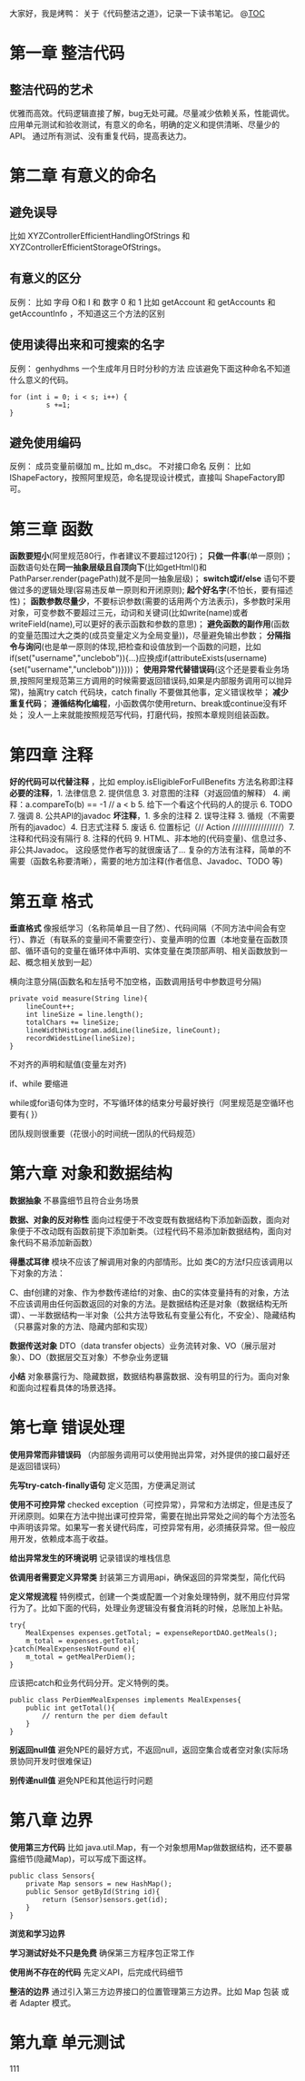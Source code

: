大家好，我是烤鸭：
关于《代码整洁之道》，记录一下读书笔记。
@[TOC]( 代码整洁之道)
#  第一章 整洁代码
## 整洁代码的艺术
优雅而高效。代码逻辑直接了解，bug无处可藏。尽量减少依赖关系，性能调优。
应用单元测试和验收测试，有意义的命名，明确的定义和提供清晰、尽量少的API。
通过所有测试、没有重复代码，提高表达力。
# 第二章 有意义的命名
## 避免误导
比如 XYZControllerEfficientHandlingOfStrings 和 XYZControllerEfficientStorageOfStrings。
## 有意义的区分
反例：
比如  字母 O和 I 和 数字 0 和 1
比如  getAccount 和  getAccounts 和 getAccountInfo ，不知道这三个方法的区别
## 使用读得出来和可搜索的名字
反例：
genhydhms  一个生成年月日时分秒的方法
应该避免下面这种命名不知道什么意义的代码。
```
for (int i = 0; i < s; i++) {
         s +=1;
}
```
## 避免使用编码
反例：
成员变量前缀加 m_ 比如 m_dsc。
不对接口命名
反例：
比如 IShapeFactory，按照阿里规范，命名提现设计模式，直接叫 ShapeFactory即可。

# 第三章 函数
**函数要短小**(阿里规范80行，作者建议不要超过120行)；
**只做一件事**(单一原则)；
函数语句处在**同一抽象层级且自顶向下**(比如getHtml()和PathParser.render(pagePath)就不是同一抽象层级)；
**switch或if/else** 语句不要做过多的逻辑处理(容易违反单一原则和开闭原则);
**起个好名字**(不怕长，要有描述性)；
**函数参数尽量少**，不要标识参数(需要的话用两个方法表示)，多参数时采用对象，可变参数不要超过三元，动词和关键词(比如write(name)或者writeField(name),可以更好的表示函数和参数的意思)；
**避免函数的副作用**(函数的变量范围过大之类的(成员变量定义为全局变量))，尽量避免输出参数；
**分隔指令与询问**(也是单一原则的体现,把检查和设值放到一个函数的问题，比如if(set("username","unclebob")){...}应换成if(attributeExists(username){set("username","unclebob"))})))；
**使用异常代替错误码**(这个还是要看业务场景,按照阿里规范第三方调用的时候需要返回错误码,如果是内部服务调用可以抛异常)，抽离try catch 代码块，catch finally 不要做其他事，定义错误枚举；
**减少重复代码**；
**遵循结构化编程**，小函数偶尔使用return、break或continue没有坏处；
没人一上来就能按照规范写代码，打磨代码，按照本章规则组装函数。
# 第四章 注释
**好的代码可以代替注释** ，比如 employ.isEligibleForFullBenefits 方法名称即注释
**必要的注释**，1. 法律信息 2. 提供信息 3. 对意图的注释（对返回值的解释） 4. 阐释：a.compareTo(b) == -1 // a < b 5. 给下一个看这个代码的人的提示 6. TODO 7. 强调 8. 公共API的javadoc 
**坏注释**，1. 多余的注释 2. 误导注释 3. 循规（不需要所有的javadoc）4. 日志式注释 5. 废话 6. 位置标记（// Action /////////////////）7. 注释和代码没有隔行 8. 注释的代码 9. HTML、非本地的(代码变量)、信息过多、非公共Javadoc。 这段感觉作者写的就很废话了...
复杂的方法有注释，简单的不需要（函数名称要清晰），需要的地方加注释(作者信息、Javadoc、TODO 等)
# 第五章 格式
**垂直格式** 像报纸学习（名称简单且一目了然）、代码间隔（不同方法中间会有空行）、靠近（有联系的变量间不需要空行）、变量声明的位置（本地变量在函数顶部、循环语句的变量在循环体中声明、实体变量在类顶部声明、相关函数放到一起、概念相关放到一起）

横向注意分隔(函数名和左括号不加空格，函数调用括号中参数逗号分隔)

```
private void measure(String line){
	lineCount++;
	int lineSize = line.length();
	totalChars += lineSize;
	lineWidthHistogram.addLine(lineSize, lineCount);
	recordWidestLine(lineSize);
}
```

不对齐的声明和赋值(变量左对齐)

if、while 要缩进

while或for语句体为空时，不写循环体的结束分号最好换行（阿里规范是空循环也要有{ }）

团队规则很重要（花很小的时间统一团队的代码规范）

# 第六章 对象和数据结构

**数据抽象** 不暴露细节且符合业务场景

**数据、对象的反对称性** 面向过程便于不改变既有数据结构下添加新函数，面向对象便于不改动既有函数前提下添加新类。（过程代码不易添加新数据结构，面向对象代码不易添加新函数）

**得墨忒耳律** 模块不应该了解调用对象的内部情形。比如 类C的方法f只应该调用以下对象的方法：

C、由f创建的对象、作为参数传递给f的对象、由C的实体变量持有的对象，方法不应该调用由任何函数返回的对象的方法。是数据结构还是对象（数据结构无所谓）、一半数据结构一半对象（公共方法导致私有变量公有化，不安全）、隐藏结构（只暴露对象的方法、隐藏内部和实现）

**数据传送对象** DTO（data transfer objects）业务流转对象、VO（展示层对象）、DO（数据层交互对象）不参杂业务逻辑

**小结** 对象暴露行为、隐藏数据，数据结构暴露数据、没有明显的行为。面向对象和面向过程看具体的场景选择。

# 第七章 错误处理

**使用异常而非错误码** （内部服务调用可以使用抛出异常，对外提供的接口最好还是返回错误码）

**先写try-catch-finally语句** 定义范围，方便满足测试

**使用不可控异常** checked exception（可控异常），异常和方法绑定，但是违反了开闭原则。如果在方法中抛出课可控异常，需要在抛出异常处之间的每个方法签名中声明该异常。如果写一套关键代码库，可控异常有用，必须捕获异常。但一般应用开发，依赖成本高于收益。

**给出异常发生的环境说明** 记录错误的堆栈信息

**依调用者需要定义异常类**  封装第三方调用api，确保返回的异常类型，简化代码

**定义常规流程** 特例模式，创建一个类或配置一个对象处理特例，就不用应付异常行为了。比如下面的代码，处理业务逻辑没有餐食消耗的时候，总账加上补贴。

```
try{
	MealExpenses expenses.getTotal; = expenseReportDAO.getMeals();
	m_total = expenses.getTotal;
}catch(MealExpensesNotFound e){
	m_total = getMealPerDiem();
}
```

应该把catch和业务代码分开。定义特例的类。

```
public class PerDiemMealExpenses implements MealExpenses{
	public int getTotal(){
		// renturn the per diem default
	}
}
```

**别返回null值** 避免NPE的最好方式，不返回null，返回空集合或者空对象(实际场景协同开发时很难保证)

**别传递null值** 避免NPE和其他运行时问题

# 第八章 边界

**使用第三方代码** 比如 java.util.Map，有一个对象想用Map做数据结构，还不要暴露细节(隐藏Map)，可以写成下面这样。

```
public class Sensors{
	private Map sensors = new HashMap();
	public Sensor getById(String id){
		return (Sensor)sensors.get(id);
	}
}
```

**浏览和学习边界** 

**学习测试好处不只是免费** 确保第三方程序包正常工作

**使用尚不存在的代码** 先定义API，后完成代码细节

**整洁的边界** 通过引入第三方边界接口的位置管理第三方边界。比如 Map 包装 或者 Adapter 模式。

# 第九章 单元测试

111







